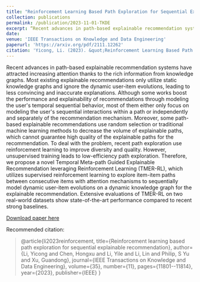 ```yaml
---
title: "Reinforcement Learning Based Path Exploration for Sequential Explainable Recommendation"
collection: publications
permalink: /publication/2023-11-01-TKDE
excerpt: “Recent advances in path-based explainable recommendation systems have attracted increasing attention thanks to the rich information from knowledge graphs. Most existing explainable recommendations only utilize static knowledge graphs and ignore the dynamic user-item evolutions, leading to less convincing and inaccurate explanations. Although some works boost the performance and explainability of recommendations through modeling the user's temporal sequential behavior, most of them either only focus on modeling the user's sequential interactions within a path or independently and separately of the recommendation mechanism. Moreover, some path-based explainable recommendations use random selection or traditional machine learning methods to decrease the volume of explainable paths, which cannot guarantee high quality of the explainable paths for the recommendation. To deal with the problem, recent path exploration use reinforcement learning to improve diversity and quality. However, unsupervised training leads to low-efficiency path exploration. Therefore, we propose a novel Temporal Meta-path Guided Explainable Recommendation leveraging Reinforcement Learning (TMER-RL), which utilizes supervised reinforcement learning to explore item-item paths between consecutive items with attention mechanisms to sequentially model dynamic user-item evolutions on a dynamic knowledge graph for the explainable recommendation. Extensive evaluations of TMER-RL on two real-world datasets show state-of-the-art performance compared to recent strong baselines.”
date: 
venue: 'IEEE Transactions on Knowledge and Data Engineering'
paperurl: 'https://arxiv.org/pdf/2111.12262'
citation: 'Yicong, Li. (2023). &quot;Reinforcement Learning Based Path Exploration for Sequential Explainable Recommendation.&quot; <i>IEEE Transactions on Knowledge and Data Engineering</i>.'
---
```


Recent advances in path-based explainable recommendation systems have attracted increasing attention thanks to the rich information from knowledge graphs. Most existing explainable recommendations only utilize static knowledge graphs and ignore the dynamic user-item evolutions, leading to less convincing and inaccurate explanations. Although some works boost the performance and explainability of recommendations through modeling the user's temporal sequential behavior, most of them either only focus on modeling the user's sequential interactions within a path or independently and separately of the recommendation mechanism. Moreover, some path-based explainable recommendations use random selection or traditional machine learning methods to decrease the volume of explainable paths, which cannot guarantee high quality of the explainable paths for the recommendation. To deal with the problem, recent path exploration use reinforcement learning to improve diversity and quality. However, unsupervised training leads to low-efficiency path exploration. Therefore, we propose a novel Temporal Meta-path Guided Explainable Recommendation leveraging Reinforcement Learning (TMER-RL), which utilizes supervised reinforcement learning to explore item-item paths between consecutive items with attention mechanisms to sequentially model dynamic user-item evolutions on a dynamic knowledge graph for the explainable recommendation. Extensive evaluations of TMER-RL on two real-world datasets show state-of-the-art performance compared to recent strong baselines.

[Download paper here](https://arxiv.org/pdf/2111.12262)

Recommended citation:
>@article{li2023reinforcement,
>  title={Reinforcement learning based path exploration for sequential explainable recommendation},
>  author={Li, Yicong and Chen, Hongxu and Li, Yile and Li, Lin and Philip, S Yu and Xu, Guandong},
>  journal={IEEE Transactions on Knowledge and Data Engineering},
>  volume={35},
>  number={11},
>  pages={11801--11814},
>  year={2023},
>  publisher={IEEE}
>}
